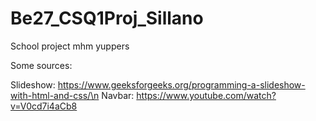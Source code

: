 # Be27_CSQ1Proj_Sillano
School project mhm yuppers

Some sources:

Slideshow: https://www.geeksforgeeks.org/programming-a-slideshow-with-html-and-css/\n
Navbar: https://www.youtube.com/watch?v=V0cd7i4aCb8

